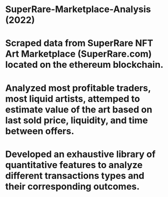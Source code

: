 # SuperRare-Marketplace-Analysis (2022)
# Scraped data from SuperRare NFT Art Marketplace (SuperRare.com) located on the ethereum blockchain.
# Analyzed most profitable traders, most liquid artists, attemped to estimate value of the art based on last sold price, liquidity, and time between offers.
# Developed an exhaustive library of quantitative features to analyze different transactions types and their corresponding outcomes.
